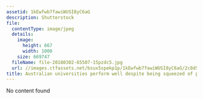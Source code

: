 ```yaml
---
assetid: 1kEwfwb7fawiWUSI8yC6aG
description: Shutterstock
file:
  contentType: image/jpeg
  details:
    image:
      height: 667
      width: 1000
    size: 669747
  fileName: file-20180302-65507-15pzdc5.jpg
  url: //images.ctfassets.net/bsux5spekp1p/1kEwfwb7fawiWUSI8yC6aG/2c8d57ac098b4ca49036c46ded810ebf/file-20180302-65507-15pzdc5.jpg
title: Australian universities perform well despite being squeezed of public funds.
---
```

No content found